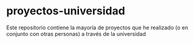 # proyectos-universidad
Este repositorio contiene la mayoría de proyectos que he realizado (o en conjunto con otras personas) a través de la universidad
